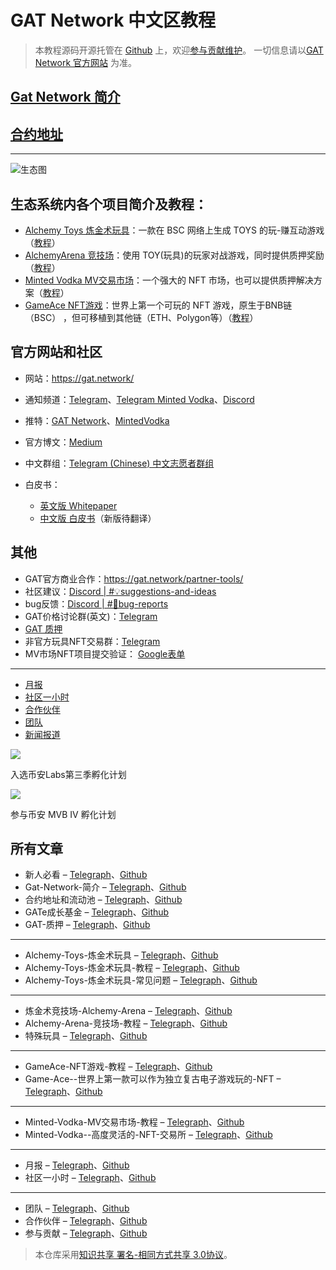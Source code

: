 # GAT Network 中文区教程

> 本教程源码开源托管在 [Github](https://github.com/GAT-Network/Tutorial) 上，欢迎[参与贡献维护](doc/contribute_CN.md)。
> 一切信息请以[GAT Network 官方网站](https://gat.network/) 为准。

## [Gat Network 简介](doc/gat-network_CN.md)

## [合约地址](doc/contract_CN.md)

---

![生态图](https://gat.network/wp-content/uploads/2022/01/gat-ecosystem-800x750.png)

## 生态系统内各个项目简介及教程：

* [Alchemy Toys 炼金术玩具](doc/alchemytoys_CN.md)：一款在 BSC 网络上生成 TOYS 的玩-赚互动游戏（[教程](doc/alchemytoys-tutorial_CN.md)）
* [AlchemyArena 竞技场](doc/alchemyarena_CN.md)：使用 TOY(玩具)的玩家对战游戏，同时提供质押奖励（[教程](doc/alchemyarena-tutorial_CN.md)）
* [Minted Vodka MV交易市场](doc/mintedvodka_CN.md)：一个强大的 NFT 市场，也可以提供质押解决方案（[教程](doc/mintedvodka-tutorial_CN.md)）
* [GameAce NFT游戏](doc/gameace_CN.md)：世界上第一个可玩的 NFT 游戏，原生于BNB链（BSC） ，但可移植到其他链（ETH、Polygon等）（[教程](doc/gameace-tutorial_CN.md)）

## 官方网站和社区

* 网站：https://gat.network/
* 通知频道：[Telegram](https://t.me/gat_news)、[Telegram Minted Vodka](https://t.me/mintedvodka)、[Discord](https://discord.gg/7uXjSZpNZH)
* 推特：[GAT Network](https://twitter.com/gat_network)、[MintedVodka](https://twitter.com/MintedVodka)
* 官方博文：[Medium](https://medium.com/gat-network)
* 中文群组：[Telegram (Chinese) 中文志愿者群组](https://t.me/gatnetwork_cn)
* 白皮书：

  * [英文版 Whitepaper](https://gat.network/wp-content/uploads/2021/11/litepaper.pdf)
  * [中文版 白皮书](https://github.com/GAT-Network/Chinese-Tutorial/issues/1)（新版待翻译）

## 其他

* GAT官方商业合作：https://gat.network/partner-tools/
* 社区建议：[Discord | #💡suggestions-and-ideas](https://discord.gg/7uXjSZpNZH)
* bug反馈：[Discord | #🐛bug-reports](https://discord.gg/dyjRyrbnar)
* GAT价格讨论群(英文)：[Telegram](https://t.me/GATprice)
* [GAT 质押](doc/stake_CN.md)
* 非官方玩具NFT交易群：[Telegram](https://t.me/alchemynfttoysoffering)
* MV市场NFT项目提交验证： [Google表单](https://forms.gle/YynkG1YyUhmVFDCL7)

---

* [月报](doc/month-report_CN.md)
* [社区一小时](doc/community-hours_CN.md)
* [合作伙伴](doc/partner_CN.md)
* [团队](doc/team_CN.md)
* [新闻报道](doc/news_CN.md)

[![](https://gat.network/wp-content/uploads/2022/01/binance-incubation-1.jpeg)](https://www.binance.com/en/blog/ecosystem/binance-labs-launches-season-3-of-incubation-program-421499824684903042)

入选币安Labs第三季孵化计划

[![](https://gat.network/wp-content/uploads/2022/03/gatmvb_IV-1.png)](https://www.bnbchain.world/en/blog/mvb-iv-metafi-smarter-defi-for-the-web3-universe/)

参与币安 MVB IV 孵化计划

## 所有文章

* 新人必看 – [Telegraph](https://telegra.ph/新人必看-04-23)、[Github](README_CN.md)
* Gat-Network-简介 – [Telegraph](https://telegra.ph/Gat-Network-简介-04-23)、[Github](doc/gat-network_CN.md)
* 合约地址和流动池 – [Telegraph](https://telegra.ph/合约地址和流动池-04-23)、[Github](doc/contract_CN.md)
* GATe成长基金 – [Telegraph](https://telegra.ph/GATe成长基金-04-23)、[Github](doc/gat-grow-fund_CN.md)
* GAT-质押 – [Telegraph](https://telegra.ph/GAT-质押-04-23)、[Github](doc/stake_CN.md)

---

* Alchemy-Toys-炼金术玩具 – [Telegraph](https://telegra.ph/Alchemy-Toys-炼金术玩具-04-23)、[Github](doc/alchemytoys_CN.md)
* Alchemy-Toys-炼金术玩具-教程 – [Telegraph](https://telegra.ph/Alchemy-Toys-炼金术玩具-教程-04-23)、[Github](doc/alchemytoys-tutorial_CN.md)
* Alchemy-Toys-炼金术玩具-常见问题 – [Telegraph](https://telegra.ph/Alchemy-Toys-炼金术玩具-常见问题-04-23)、[Github](doc/alchemytoys-faq_CN.md)

---

* 炼金术竞技场-Alchemy-Arena – [Telegraph](https://telegra.ph/炼金术竞技场-Alchemy-Arena-04-23)、[Github](doc/alchemyarena_CN.md)
* Alchemy-Arena-竞技场-教程 – [Telegraph](https://telegra.ph/Alchemy-Arena-竞技场-教程-04-23)、[Github](doc/alchemyarena-tutorial_CN.md)
* 特殊玩具 – [Telegraph](https://telegra.ph/特殊玩具-04-23)、[Github](doc/specialtoys_CN.md)

---

* GameAce-NFT游戏-教程 – [Telegraph](https://telegra.ph/GameAce-NFT游戏-教程-04-23)、[Github](doc/gameace-tutorial_CN.md)
* Game-Ace--世界上第一款可以作为独立复古电子游戏玩的-NFT – [Telegraph](https://telegra.ph/Game-Ace--世界上第一款可以作为独立复古电子游戏玩的-NFT-04-23)、[Github](doc/gameace_CN.md)

---

* Minted-Vodka-MV交易市场-教程 – [Telegraph](https://telegra.ph/Minted-Vodka-MV交易市场-教程-04-23)、[Github](doc/mintedvodka-tutorial_CN.md)
* Minted-Vodka--高度灵活的-NFT-交易所 – [Telegraph](https://telegra.ph/Minted-Vodka--高度灵活的-NFT-交易所-04-23)、[Github](doc/mintedvodka_CN.md)

---

* 月报 – [Telegraph](https://telegra.ph/月报-04-23)、[Github](doc/month-update_CN.md)
* 社区一小时 – [Telegraph](https://telegra.ph/社区一小时-04-23)、[Github](doc/community-hours_CN.md)

---

* 团队 – [Telegraph](https://telegra.ph/团队-04-23)、[Github](doc/team_CN.md)
* 合作伙伴 – [Telegraph](https://telegra.ph/合作伙伴-04-23)、[Github](doc/partner_CN.md)
* 参与贡献 – [Telegraph](https://telegra.ph/参与贡献-04-23)、[Github](doc/contribute_CN.md)

> 本仓库采用[知识共享 署名-相同方式共享 3.0协议](https://zh.wikipedia.org/wiki/Wikipedia:CC-BY-SA-3.0%E5%8D%8F%E8%AE%AE%E6%96%87%E6%9C%AC "Wikipedia:CC-BY-SA-3.0协议文本")[](https://creativecommons.org/licenses/by-sa/3.0/deed.zh)。

